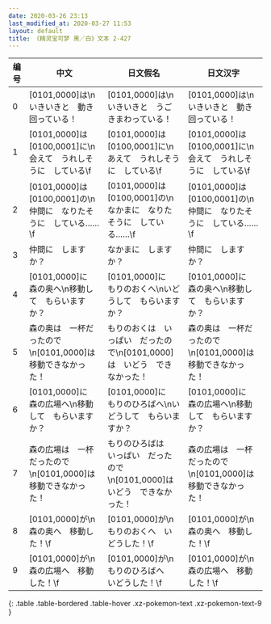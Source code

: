 ```yaml
---
date: 2020-03-26 23:13
last_modified_at: 2020-03-27 11:53
layout: default
title: 《精灵宝可梦 黑／白》文本 2-427
---
```

| 编号 | 中文 | 日文假名 | 日文汉字 |
| ---- | ---- | ---- | --- |
| 0 | [0101,0000]は\nいきいきと　動き回っている！ | [0101,0000]は\nいきいきと　うごきまわっている！ | [0101,0000]は\nいきいきと　動き回っている！ |
| 1 | [0101,0000]は　[0100,0001]に\n会えて　うれしそうに　している\f | [0101,0000]は　[0100,0001]に\nあえて　うれしそうに　している\f | [0101,0000]は　[0100,0001]に\n会えて　うれしそうに　している\f |
| 2 | [0101,0000]は　[0100,0001]の\n仲間に　なりたそうに　している……\f | [0101,0000]は　[0100,0001]の\nなかまに　なりたそうに　している……\f | [0101,0000]は　[0100,0001]の\n仲間に　なりたそうに　している……\f |
| 3 | 仲間に　しますか？ | なかまに　しますか？ | 仲間に　しますか？ |
| 4 | [0101,0000]に　森の奥へ\n移動して　もらいますか？ | [0101,0000]に　もりのおくへ\nいどうして　もらいますか？ | [0101,0000]に　森の奥へ\n移動して　もらいますか？ |
| 5 | 森の奥は　一杯だったので\n[0101,0000]は　移動できなかった！ | もりのおくは　いっぱい　だったので\n[0101,0000]は　いどう　できなかった！ | 森の奥は　一杯だったので\n[0101,0000]は　移動できなかった！ |
| 6 | [0101,0000]に　森の広場へ\n移動して　もらいますか？ | [0101,0000]に　もりのひろばへ\nいどうして　もらいますか？ | [0101,0000]に　森の広場へ\n移動して　もらいますか？ |
| 7 | 森の広場は　一杯だったので\n[0101,0000]は　移動できなかった！ | もりのひろばは　いっぱい　だったので\n[0101,0000]は　いどう　できなかった！ | 森の広場は　一杯だったので\n[0101,0000]は　移動できなかった！ |
| 8 | [0101,0000]が\n森の奥へ　移動した！\f | [0101,0000]が\nもりのおくへ　いどうした！\f | [0101,0000]が\n森の奥へ　移動した！\f |
| 9 | [0101,0000]が\n森の広場へ　移動した！\f | [0101,0000]が\nもりのひろばへ　いどうした！\f | [0101,0000]が\n森の広場へ　移動した！\f |
{: .table .table-bordered .table-hover .xz-pokemon-text .xz-pokemon-text-9 }
